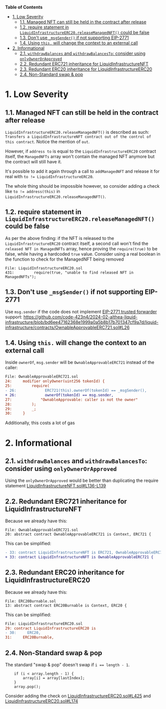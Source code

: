 **Table of Contents**

- [1. Low Severity](#1-low-severity)
  - [1.1. Managed NFT can still be held in the contract after release](#11-managed-nft-can-still-be-held-in-the-contract-after-release)
  - [1.2. require statement in `LiquidInfrastructureERC20.releaseManagedNFT()` could be false](#12-require-statement-in-liquidinfrastructureerc20releasemanagednft-could-be-false)
  - [1.3. Don't use `_msgSender()` if not supporting EIP-2771](#13-dont-use-_msgsender-if-not-supporting-eip-2771)
  - [1.4. Using `this.` will change the context to an external call](#14-using-this-will-change-the-context-to-an-external-call)
- [2. Informational](#2-informational)
  - [2.1. `withdrawBalances` and `withdrawBalancesTo`: consider using `onlyOwnerOrApproved`](#21-withdrawbalances-and-withdrawbalancesto-consider-using-onlyownerorapproved)
  - [2.2. Redundant ERC721 inheritance for LiquidInfrastructureNFT](#22-redundant-erc721-inheritance-for-liquidinfrastructurenft)
  - [2.3. Redundant ERC20 inheritance for LiquidInfrastructureERC20](#23-redundant-erc20-inheritance-for-liquidinfrastructureerc20)
  - [2.4. Non-Standard swap \& pop](#24-non-standard-swap--pop)

# 1. Low Severity

## 1.1. Managed NFT can still be held in the contract after release

`LiquidInfrastructureERC20.releaseManagedNFT()` is described as such: `Transfers a LiquidInfrastructureNFT contract out of the control of this contract`. Notice the mention of `out`.

However, if `address to` is equal to the `LiquidInfrastructureERC20` contract itself, the `ManagedNFTs` array won't contain the managed NFT anymore but the contract will still have it.

It's possible to add it again through a call to `addManagedNFT` and release it for real with `to != LiquidInfrastructureERC20`.

The whole thing should be impossible however, so consider adding a check like `to != address(this)` in `LiquidInfrastructureERC20.releaseManagedNFT()`.

## 1.2. require statement in `LiquidInfrastructureERC20.releaseManagedNFT()` could be false

As per the above finding: if the NFT is released to the `LiquidInfrastructureERC20` contract itself, a second call won't find the `released NFT in ManagedNFTs` array, hence proving the `require(true)` to be false, while having a hardcoded `true` value.
Consider using a real boolean in the function to check for the ManagedNFT being removed

```solidity
File: LiquidInfrastructureERC20.sol
431:         require(true, "unable to find released NFT in ManagedNFTs");
```

## 1.3. Don't use `_msgSender()` if not supporting EIP-2771

Use `msg.sender` if the code does not implement [EIP-2771 trusted forwarder](https://eips.ethereum.org/EIPS/eip-2771) support: <https://github.com/code-423n4/2024-02-althea-liquid-infrastructure/blob/bd6ee47162368e1999a0a5b8b17b701347cf9a7d/liquid-infrastructure/contracts/OwnableApprovableERC721.sol#L26>

## 1.4. Using `this.` will change the context to an external call

Inside `ownerOf`, `msg.sender` will be `OwnableApprovableERC721` instead of the caller:

```diff
File: OwnableApprovableERC721.sol
24:     modifier onlyOwner(uint256 tokenId) {
25:         require(
- 26:             ERC721(this).ownerOf(tokenId) == _msgSender(), 
+ 26:             ownerOf(tokenId) == msg.sender, 
27:             "OwnableApprovable: caller is not the owner"
28:         );
29:         _;
30:     }
```

Additionally, this costs a lot of gas

# 2. Informational

## 2.1. `withdrawBalances` and `withdrawBalancesTo`: consider using `onlyOwnerOrApproved`

Using the `onlyOwnerOrApproved` would be better than duplicating the require statement [LiquidInfrastructureNFT.sol#L136-L139](https://github.com/code-423n4/2024-02-althea-liquid-infrastructure/blob/bd6ee47162368e1999a0a5b8b17b701347cf9a7d/liquid-infrastructure/contracts/LiquidInfrastructureNFT.sol#L136-L139)

## 2.2. Redundant ERC721 inheritance for LiquidInfrastructureNFT

Because we already have this:

```solidity
File: OwnableApprovableERC721.sol
20: abstract contract OwnableApprovableERC721 is Context, ERC721 {
```

This can be simplified:

```diff
- 33: contract LiquidInfrastructureNFT is ERC721, OwnableApprovableERC721 {
+ 33: contract LiquidInfrastructureNFT is OwnableApprovableERC721 {
```

## 2.3. Redundant ERC20 inheritance for LiquidInfrastructureERC20

Because we already have this:

```solidity
File: ERC20Burnable.sol
13: abstract contract ERC20Burnable is Context, ERC20 {
```

This can be simplified:

```diff
File: LiquidInfrastructureERC20.sol
29: contract LiquidInfrastructureERC20 is
- 30:     ERC20,
31:     ERC20Burnable,
```

## 2.4. Non-Standard swap & pop

The standard "swap & pop" doesn't swap if `i == length - 1`.

```solidity
    if (i < array.length - 1) {
        array[i] = array[lastIndex];
    }
    array.pop();
```

Consider adding the check on [LiquidInfrastructureERC20.sol#L425](https://github.com/code-423n4/2024-02-althea-liquid-infrastructure/blob/bd6ee47162368e1999a0a5b8b17b701347cf9a7d/liquid-infrastructure/contracts/LiquidInfrastructureERC20.sol#L425) and [LiquidInfrastructureERC20.sol#L174](https://github.com/code-423n4/2024-02-althea-liquid-infrastructure/blob/bd6ee47162368e1999a0a5b8b17b701347cf9a7d/liquid-infrastructure/contracts/LiquidInfrastructureERC20.sol#L174)
